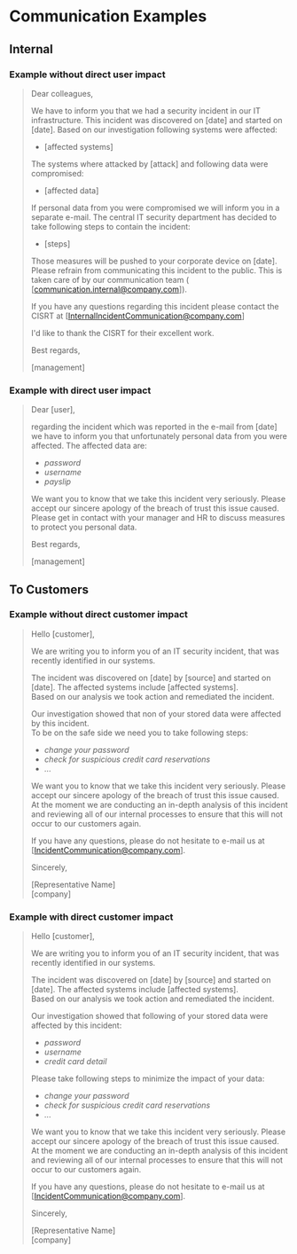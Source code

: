 # Communication Examples

## Internal

### Example without direct user impact
> Dear colleagues,
>
> We have to inform you that we had a security incident in our IT infrastructure. This incident was discovered on [date]
> and started on [date]. Based on our investigation following systems were affected:
> * [affected systems]
> 
> The systems where attacked by [attack] and following data were compromised:
> * [affected data]
>
> If personal data from you were compromised we will inform you in a separate e-mail. The central IT security department
> has decided to take following steps to contain the incident:
> * [steps]
>
> Those measures will be pushed to your corporate device on [date].
> Please refrain from communicating this incident to the public. This is taken care of by our communication team (
> [communication.internal@company.com]).
>
> If you have any questions regarding this incident please contact the CISRT at
> [InternalIncidentCommunication@company.com]
>
> I'd like to thank the CISRT for their excellent work.
>
> Best regards,
>
> [management]
### Example with direct user impact
> Dear [user],
>
> regarding the incident which was reported in the e-mail from [date] we have to inform you that unfortunately personal
> data from you were affected. The affected data are:
> * _password_
> * _username_
> * _payslip_
>
> We want you to know that we take this incident very seriously. Please accept our sincere apology of the breach of
> trust this issue caused.  
> Please get in contact with your manager and HR to discuss measures to protect you personal data.
>
> Best regards,
>
> [management]


## To Customers

### Example without direct customer impact
> Hello [customer],
>
> We are writing you to inform you of an IT security incident, that was recently identified in our systems.
>
> The incident was discovered on [date] by [source] and started on [date]. The affected systems include
> [affected systems].  
> Based on our analysis we took action and remediated the incident.
>
> Our investigation showed that non of your stored data were affected by this incident.  
> To be on the safe side we need you to take following steps:
> * _change your password_
> * _check for suspicious credit card reservations_
> * _..._
>
> We want you to know that we take this incident very seriously. Please accept our sincere apology of the breach of
> trust this issue caused. At the moment we are conducting an in-depth analysis of this incident and reviewing all of 
> our internal processes to ensure that this will not occur to our customers again.
>
> If you have any questions, please do not hesitate to e-mail us at [IncidentCommunication@company.com].
>
> Sincerely,
>
> [Representative Name]  
> [company] 

### Example with direct customer impact
> Hello [customer],
>
> We are writing you to inform you of an IT security incident, that was recently identified in our systems.
>
> The incident was discovered on [date] by [source] and started on [date]. The affected systems include
> [affected systems].  
> Based on our analysis we took action and remediated the incident.
>
> Our investigation showed that following of your stored data were affected by this incident:
> * _password_
> * _username_
> * _credit card detail_
>
> Please take following steps to minimize the impact of your data:
> * _change your password_
> * _check for suspicious credit card reservations_
> * _..._
>
> We want you to know that we take this incident very seriously. Please accept our sincere apology of the breach of
> trust this issue caused. At the moment we are conducting an in-depth analysis of this incident and reviewing all of 
> our internal processes to ensure that this will not occur to our customers again.
>
> If you have any questions, please do not hesitate to e-mail us at [IncidentCommunication@company.com].
>
> Sincerely,
>
> [Representative Name]  
> [company] 